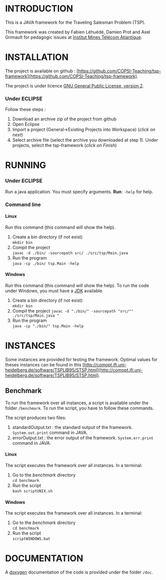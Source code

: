 # INTRODUCTION

This is a JAVA framework for the Traveling Salesman Problem (TSP).

This framework was created by Fabien Léhuédé, Damien Prot and Axel Grimault for pedagogic issues at [Institut Mines Télécom Atlantique](https://www.imt-atlantique.fr/).

# INSTALLATION

The project is available on github : [https://github.com/COPSI-Teaching/tsp-framework](https://github.com/COPSI-Teaching/tsp-framework).

The project is under licence [GNU General Public License, version 2](http://www.gnu.org/licenses/old-licenses/gpl-2.0.html).

### Under ECLIPSE

Follow these steps :

1. Download an archive zip of the project from github
2. Open Eclipse
3. Import a project (General->Existing Projects into Workspace) (*click on next*)
4. Select archive file (select the archive you downloaded at step 1). Under projects, select the tsp-framework (*click on Finish*)

# RUNNING

### Under ECLIPSE

Run a java application. You must specify arguments.
**Run**: `-help` for help.

### Command line

#### Linux

Run this command (this command will show the help).

1. Create a bin directory (if not exist)  
`mkdir bin`
2. Compil the project  
`javac -d ./bin/ -sourcepath src/ ./src/tsp/Main.java` 
3. Run the program  
`java -cp ./bin/ tsp.Main -help `

#### Windows

Run this command (this command will show the help). To run the code under Windows, you must have a [JDK](http://www.oracle.com/technetwork/java/javase/downloads/jdk8-downloads-2133151.html) available.

1. Create a bin directory (if not exist)  
`mkdir bin`
2. Compil the project
`javac -d "./bin/" -sourcepath "src/"" ./src/tsp/Main.java "` 
3. Run the program  
`java -cp "./bin/" tsp.Main -help `

# INSTANCES

Some instances are provided for testing the framework. Optimal values for theses instances can be found in this [http://comopt.ifi.uni-heidelberg.de/software/TSPLIB95/STSP.html](http://comopt.ifi.uni-heidelberg.de/software/TSPLIB95/STSP.html).

## Benchmark

To run the framework over all instances, a script is available under the folder `/benchmark`. To run the script, you have to follow these commands.

The script produces two files:

1. standardOutput.txt : the standard output of the framework. `System.out.print` command in JAVA.
2. errorOutput.txt : the error output of the framework. `System.err.print` command in JAVA.

#### Linux

The script executes the framework over all instances. In a terminal:

1. Go to the *benchmark* directory  
`cd benchmark`
2. Run the script  
`bash scriptUNIX.sh`

#### Windows

The script executes the framework over all instances. In a terminal:

1. Go to the *benchmark* directory  
`cd benchmark`
2. Run the script  
`scriptWINDOWS.bat`


# DOCUMENTATION

A [doxygen](http://www.stack.nl/~dimitri/doxygen/) documentation of the code is provided under the folder `/doc`.